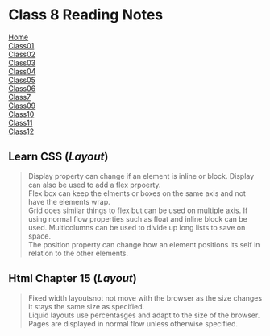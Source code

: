 # **Class 8 Reading Notes**  

[Home](README.md)  
[Class01](Class01.md)  
[Class02](Class02.md)  
[Class03](Class03.md)  
[Class04](CLass04.md)  
[Class05](Class05.md)  
[Class06](Class06.md)  
[Class7](Class07.md)  
[Class09](Class09.md)  
[Class10](class10.md)  
[Class11](Class11.md)  
[Class12](Class12.md)  

## Learn CSS (*Layout*)

> Display property can change if an element is inline or block.
> Display can also be used to add a flex prpoerty.  
> Flex box can keep the elments or boxes on the same axis and not have the elements wrap.  
> Grid does similar things to flex but can be used on multiple axis.
> If using normal flow properties such as float and inline block can be used.
> Multicolumns can be used to divide up long lists to save on space.  
> The position property can change how an element positions its self in relation to the other elements.  

## Html Chapter 15 (*Layout*)

> Fixed width layoutsnot not move with the browser as the size changes it  stays the same size as specified.  
> Liquid layouts use percentasges and adapt to the size of the browser.  
> Pages are displayed in normal flow unless otherwise specified.  
